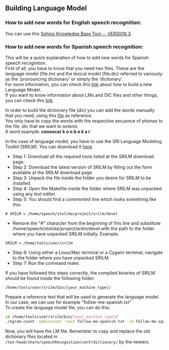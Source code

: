 ## Building Language Model

### How to add new words for English speech recognition:
You can use this [Sphinx Knowledge Base Tool -- VERSION 3](http://www.speech.cs.cmu.edu/tools/lmtool-new.html).

### How to add new words for Spanish speech recognition:
This will be a quick explanation of how to add new words for Spanish speech recognition. </br>
First of all, you have to know that you need two files. These are the language model (file.lm) and the lexical model (file.dic) referred to variously as the 'pronouncing dictionary' or simply the ‘dictionary’. </br>
For more information, you can check this [link](http://cmusphinx.sourceforge.net/wiki/tutoriallm) about how to build a new Language Model. </br>
If you want to know information about LMs and DIC files and other things, you can check this [link](http://www.speech.cs.cmu.edu/sphinx/doc/sphinx-FAQ.html). </br>

In order to build the dictionary file (dic) you can add the words manually that you need, using this [file]( teo-head/share/speechRecognition/conf/dictionary/es-20k.dic ) as reference. </br>
You only have to copy the words with the respective secuence of phones to the file .dic that we want to extend. </br> 
A word example: **convocar k o n b o k a r </br>**

In the case of language model, you have to use the SRI Language Modeling Toolkit (SRILM). You can download it [here](http://www.speech.sri.com/projects/srilm/download.html). </br>
* Step 1: Download all the required tools listed at the SRILM download page. 
* Step 2: Download the latest version of SRILM by filling out the form available at the SRILM download page.
* Step 3: Unpack the file inside the folder you desire for SRILM to be installed. 
* Step 4: Open the Makefile inside the folder where SRILM was unpacked using any text editor.
* Step 5: You should find a commented line which looks something like this:
```
# SRILM = /home/speech/stolcke/project/srilm/devel
```
* Remove the "#" character from the beginning of this line and substitute /home/speech/stolcke/project/srilm/devel with the path to the folder where you have unpacked SRILM initially. Example:
```
SRILM = /home/tools/user/srilm
```
* Step 6: Using either a Linux/Mac terminal or a Cygwin terminal, navigate to the folder where you have unpacked SRILM.
* Step 7: Run the command make.

If you have followed this steps correctly, the compiled binaries of SRILM should be found inside the following folder:
```
/home/tools/user/srilm/bin/[your_machine_type]/
```
Prepare a reference text that will be used to generate the language model. In our case, we can use for example "follow-me-spanish.txt" </br>
To create the language model file, you can do this:
```bash
cd /home/tools/user/srilm/bin/[your_machine_type]/
./ngram-count -wbdiscount -text follow-me-spanish.txt -lm follow-me-spanish.lm
```
Now, you will have the LM file. Remember to copy and replace the old dictionary files located in </br> 
 ```/teo-head/share/speechRecognition/conf/dictionary/``` by the newers.
